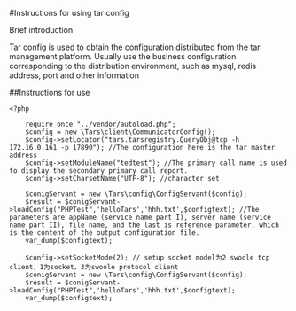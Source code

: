 
#Instructions for using tar config



Brief introduction

Tar config is used to obtain the configuration distributed from the tar management platform. Usually use the business configuration corresponding to the distribution environment, such as mysql, redis address, port and other information



##Instructions for use
```
<?php

	require_once "../vendor/autoload.php";
	$config = new \Tars\client\CommunicatorConfig();
	$config->setLocator("tars.tarsregistry.QueryObj@tcp -h 172.16.0.161 -p 17890"); //The configuration here is the tar master address
	$config->setModuleName("tedtest"); //The primary call name is used to display the secondary primary call report.
	$config->setCharsetName("UTF-8"); //character set

	$conigServant = new \Tars\config\ConfigServant($config); 
	$result = $conigServant->loadConfig("PHPTest",'helloTars','hhh.txt',$configtext); //The parameters are appName (service name part I), server name (service name part II), file name, and the last is reference parameter, which is the content of the output configuration file.
	var_dump($configtext);

	$config->setSocketMode(2); // setup socket model为2 swoole tcp client，1为socket，3为swoole protocol client
	$conigServant = new \Tars\config\ConfigServant($config);
	$result = $conigServant->loadConfig("PHPTest",'helloTars','hhh.txt',$configtext);
	var_dump($configtext);
```
